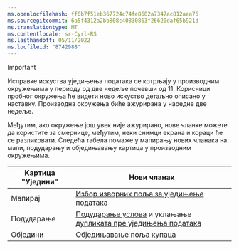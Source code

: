```yaml
---
ms.openlocfilehash: ff0b7f51eb367724c74fe8682a7347ac812aea76
ms.sourcegitcommit: 6a5f4312a2bb808c40830863f26620daf65b921d
ms.translationtype: MT
ms.contentlocale: sr-Cyrl-RS
ms.lasthandoff: 05/11/2022
ms.locfileid: "8742988"
---
```

> [!IMPORTANT]
> Исправке искуства уједињења података се котрљају у производним окружењима у периоду од две недеље почевши од 11. Корисници пробног окружења ће видети ново искуство детаљно описано у наставку. Производна окружења биће ажурирана у наредне две недеље.
>
> Међутим, ако окружење још увек није ажурирано, нове чланке можете да користите за смернице, међутим, неки снимци екрана и кораци ће се разликовати. Следећа табела помаже у мапирању нових чланака на мапи, подударању и обједињавању картица у производним окружењима.
>
> Картица "Уједини"  |Нови чланак  |
> |---------|---------|
> |Мапирај     |  [Избор изворних поља за уједињење података](../map-entities.md)       |
> |Подударање     | [Подударање услова](../match-entities.md) и уклањање [дупликата пре уједињења података](../remove-duplicates.md)        |
> |Обједини     |  [Обједињавање поља купаца](../merge-entities.md)       |
 